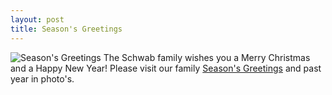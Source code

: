 ```yaml
---
layout: post
title: Season's Greetings
---
```


![Season's Greetings](/assets/Xmas2021Kaart.jpg)
The Schwab family wishes you a Merry Christmas and a Happy New Year! Please visit our family [Season's Greetings](https://tinyurl.com/Xmas2021Schwab) and past year in photo's.

